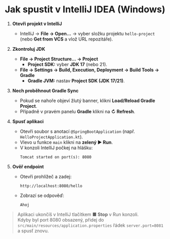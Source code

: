 # Jak spustit v IntelliJ IDEA (Windows)

1) **Otevři projekt v IntelliJ**
   - IntelliJ → **File → Open…** → vyber složku projektu `hello-project` (nebo **Get from VCS** a vlož URL repozitáře).

2) **Zkontroluj JDK**
   - **File → Project Structure… → Project**
     - **Project SDK:** vyber **JDK 17** (nebo 21).
   - **File → Settings → Build, Execution, Deployment → Build Tools → Gradle**
     - **Gradle JVM:** nastav **Project SDK (JDK 17/21)**.

3) **Nech proběhnout Gradle Sync**
   - Pokud se nahoře objeví žlutý banner, klikni **Load/Reload Gradle Project**.
   - Případně v pravém panelu **Gradle** klikni na **↻ Refresh**.

4) **Spusť aplikaci**
   - Otevři soubor s anotací `@SpringBootApplication` (např. `HelloProjectApplication.kt`).
   - Vlevo u funkce `main` klikni na **zelený ▶ Run**.
   - V konzoli IntelliJ počkej na hlášku:
     ```
     Tomcat started on port(s): 8080
     ```

5) **Ověř endpoint**
   - Otevři prohlížeč a zadej:
     ```
     http://localhost:8080/hello
     ```
   - Zobrazí se odpověď:
     ```
     Ahoj
     ```

> Aplikaci ukončíš v IntelliJ tlačítkem **■ Stop** v Run konzoli.  
> Kdyby byl port 8080 obsazený, přidej do `src/main/resources/application.properties` řádek `server.port=8081` a spusť znovu.
